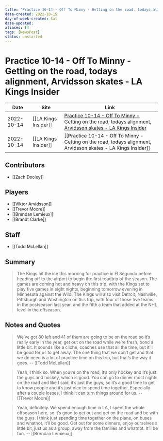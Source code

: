 ```yaml
---
title: "Practice 10-14 - Off To Minny - Getting on the road, todays alignment, Arvidsson skates - LA Kings Insider"
date-created: 2022-10-15
day-of-week-created: Sat
date-updated: 
aliases: []
tags: [NewsPost]
status: unstarted
---
```


# Practice 10-14 - Off To Minny - Getting on the road, todays alignment, Arvidsson skates - LA Kings Insider

Date | Site | Link
---|---|---
2022-10-14 | [[LA Kings Insider]]  | [Practice 10-14 - Off To Minny - Getting on the road, todays alignment, Arvidsson skates - LA Kings Insider](https://lakingsinsider.com/2022/10/14/practice-10-14-off-to-minny-getting-on-the-road-todays-alignment-arvidsson-skates/)
2022-10-14 | [[LA Kings Insider]] | [[Practice 10-14 - Off To Minny - Getting on the road, todays alignment, Arvidsson skates - LA Kings Insider]]


## Contributors
- [[Zach Dooley]]


## Players
- [[Viktor Arvidsson]]
- [[Trevor Moore]]
- [[Brendan Lemieux]]
- [[Brandt Clarke]]


## Staff
- [[Todd McLellan]]


## Summary
>The Kings hit the ice this morning for practice in El Segundo before heading off to the airport to begin the first roadtrip of the season. The games are coming hot and heavy on this trip, with the Kings set to play five games in eight nights, beginning tomorrow evening in Minnesota against the Wild. The Kings will also visit Detroit, Nashville, Pittsburgh and Washington on this trip, with four of those five teams in the postseason last year, and the fifth a team that added at the NHL level in the offseason.


## Notes and Quotes
> We’ve got 80 left and 41 of them are going to be on the road so it’s really early in the year, get out on the road while we’re fresh, bond a little bit. It sounds like a cliche, coaches use that all the time, but it’ll be good for us to get away. The one thing that we don’t get and that we do need is a lot of practice time on this trip, but that’s the way it goes.  -- [[Todd McLellan]]

> Yeah, I think so. When you’re on the road, it’s only hockey and it’s just the guys and hockey, which is good. You can go to dinner most nights on the road and like I said, it’s just the guys, so it’s a good time to get to know people and it’s just nice to spend time together. Especially after a couple losses, I think it can turn things around for us.  -- [[Trevor Moore]]

> Yeah, definitely. We spend enough time in LA, I spent the whole offseason here, so it’s good to get out and get on the road and be with the guys. I think just spending time together on the plane, on buses and whatnot, it’ll be good. Get out for some dinners, enjoy ourselves a little bit, just us as a group, away from the families and whatnot. It’ll be fun.  -- [[Brendan Lemieux]]




